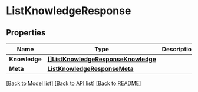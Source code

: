 # ListKnowledgeResponse

## Properties

Name | Type | Description | Notes
------------ | ------------- | ------------- | -------------
**Knowledge** | [**[]ListKnowledgeResponseKnowledge**](ListKnowledgeResponseKnowledge.md) |  |[optional] 
**Meta** | [**ListKnowledgeResponseMeta**](ListKnowledgeResponseMeta.md) |  |[optional] 

[[Back to Model list]](../README.md#documentation-for-models) [[Back to API list]](../README.md#documentation-for-api-endpoints) [[Back to README]](../README.md)


